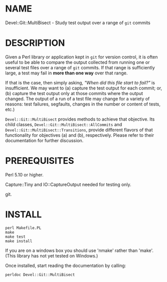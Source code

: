 # NAME

Devel::Git::MultiBisect - Study test output over a range of `git` commits

# DESCRIPTION

Given a Perl library or application kept in `git` for version control, it is
often useful to be able to compare the output collected from running one or
several test files over a range of `git` commits.  If that range is sufficiently
large, a test may fail in **more than one way** over that range.

If that is the case, then simply asking, _"When did this file start to
fail?"_ is insufficient.  We may want to (a) capture the test output for each
commit; or, (b) capture the test output only at those commits where the output
changed.  The output of a run of a test file may change for a variety of
reasons:  test failures, segfaults, changes in the number or content of tests,
etc.)

`Devel::Git::MultiBisect` provides methods to achieve that objective.  Its
child classes, `Devel::Git::MultiBisect::AllCommits` and
`Devel::Git::MultiBisect::Transitions`, provide different flavors of that
functionality for objectives (a) and (b), respectively.  Please refer to their
documentation for further discussion.

# PREREQUISITES

Perl 5.10 or higher.

Capture::Tiny and IO::CaptureOutput needed for testing only.

git.

# INSTALL

```
perl Makefile.PL
make
make test
make install
```

If you are on a windows box you should use 'nmake' rather than 'make'.  (This
library has not yet tested on Windows.)

Once installed, start reading the documentation by calling:

```
perldoc Devel::Git::MultiBisect
```
